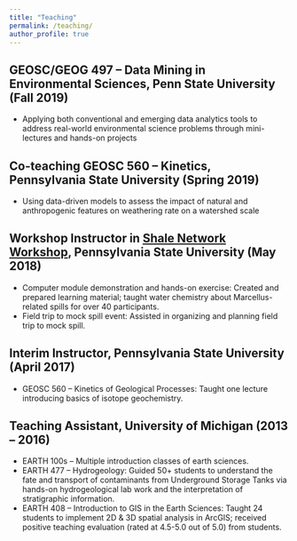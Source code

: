 ```yaml
---
title: "Teaching"
permalink: /teaching/
author_profile: true
---
```


## GEOSC/GEOG 497 – Data Mining in Environmental Sciences, Penn State University	(Fall 2019)
*	Applying both conventional and emerging data analytics tools to address real-world environmental science problems through mini-lectures and hands-on projects

## Co-teaching GEOSC 560 – Kinetics, Pennsylvania State University	(Spring 2019)
*	Using data-driven models to assess the impact of natural and anthropogenic features on weathering rate on a watershed scale

## Workshop Instructor in [Shale Network Workshop](http://www.shalenetwork.org/content/2018-shale-network-workshop), Pennsylvania State University (May 2018)
* Computer module demonstration and hands-on exercise: Created and prepared learning material; taught water chemistry about Marcellus-related spills for over 40 participants.
* Field trip to mock spill event: Assisted in organizing and planning field trip to mock spill.

## Interim Instructor, Pennsylvania State University (April 2017)
* GEOSC 560 – Kinetics of Geological Processes: Taught one lecture introducing basics of isotope geochemistry.

## Teaching Assistant, University of Michigan (2013 – 2016)
* EARTH 100s – Multiple introduction classes of earth sciences.
* EARTH 477 – Hydrogeology: Guided 50+ students to understand the fate and transport of contaminants from Underground Storage Tanks via hands-on hydrogeological lab work and the interpretation of stratigraphic information.
* EARTH 408 – Introduction to GIS in the Earth Sciences: Taught 24 students to implement 2D & 3D spatial analysis in ArcGIS; received positive teaching evaluation (rated at 4.5-5.0 out of 5.0) from students.
